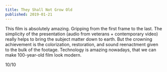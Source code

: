 ```yaml
---
title: They Shall Not Grow Old
published: 2019-01-21
---
```


This film is absolutely amazing. Gripping from the first frame to the last. The simplicity of the presentation (audio from veterans + contemporary video) really helps to bring the subject matter down to earth. But the crowning achievement is the colorization, restoration, and sound reenactment given to the bulk of the footage. Technology is amazing nowadays, that we can make 100-year-old film look modern.

10/10
